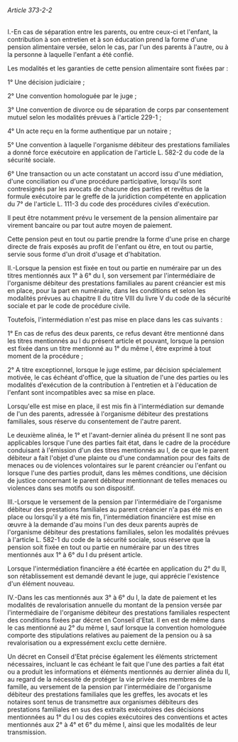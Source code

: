 ###### Article 373-2-2

I.-En cas de séparation entre les parents, ou entre ceux-ci et l'enfant, la contribution à son entretien et à son éducation prend la forme d'une pension alimentaire versée, selon le cas, par l'un des parents à l'autre, ou à la personne à laquelle l'enfant a été confié.

Les modalités et les garanties de cette pension alimentaire sont fixées par :

1° Une décision judiciaire ;

2° Une convention homologuée par le juge ;

3° Une convention de divorce ou de séparation de corps par consentement mutuel selon les modalités prévues à l'article 229-1 ;

4° Un acte reçu en la forme authentique par un notaire ;

5° Une convention à laquelle l'organisme débiteur des prestations familiales a donné force exécutoire en application de l'article L. 582-2 du code de la sécurité sociale.

6° Une transaction ou un acte constatant un accord issu d'une médiation, d'une conciliation ou d'une procédure participative, lorsqu'ils sont contresignés par les avocats de chacune des parties et revêtus de la formule exécutoire par le greffe de la juridiction compétente en application du 7° de l'article L. 111-3 du code des procédures civiles d'exécution.

Il peut être notamment prévu le versement de la pension alimentaire par virement bancaire ou par tout autre moyen de paiement.

Cette pension peut en tout ou partie prendre la forme d'une prise en charge directe de frais exposés au profit de l'enfant ou être, en tout ou partie, servie sous forme d'un droit d'usage et d'habitation.

II.-Lorsque la pension est fixée en tout ou partie en numéraire par un des titres mentionnés aux 1° à 6° du I, son versement par l'intermédiaire de l'organisme débiteur des prestations familiales au parent créancier est mis en place, pour la part en numéraire, dans les conditions et selon les modalités prévues au chapitre II du titre VIII du livre V du code de la sécurité sociale et par le code de procédure civile.

Toutefois, l'intermédiation n'est pas mise en place dans les cas suivants :

1° En cas de refus des deux parents, ce refus devant être mentionné dans les titres mentionnés au I du présent article et pouvant, lorsque la pension est fixée dans un titre mentionné au 1° du même I, être exprimé à tout moment de la procédure ;

2° A titre exceptionnel, lorsque le juge estime, par décision spécialement motivée, le cas échéant d'office, que la situation de l'une des parties ou les modalités d'exécution de la contribution à l'entretien et à l'éducation de l'enfant sont incompatibles avec sa mise en place.

Lorsqu'elle est mise en place, il est mis fin à l'intermédiation sur demande de l'un des parents, adressée à l'organisme débiteur des prestations familiales, sous réserve du consentement de l'autre parent.

Le deuxième alinéa, le 1° et l'avant-dernier alinéa du présent II ne sont pas applicables lorsque l'une des parties fait état, dans le cadre de la procédure conduisant à l'émission d'un des titres mentionnés au I, de ce que le parent débiteur a fait l'objet d'une plainte ou d'une condamnation pour des faits de menaces ou de violences volontaires sur le parent créancier ou l'enfant ou lorsque l'une des parties produit, dans les mêmes conditions, une décision de justice concernant le parent débiteur mentionnant de telles menaces ou violences dans ses motifs ou son dispositif.

III.-Lorsque le versement de la pension par l'intermédiaire de l'organisme débiteur des prestations familiales au parent créancier n'a pas été mis en place ou lorsqu'il y a été mis fin, l'intermédiation financière est mise en œuvre à la demande d'au moins l'un des deux parents auprès de l'organisme débiteur des prestations familiales, selon les modalités prévues à l'article L. 582-1 du code de la sécurité sociale, sous réserve que la pension soit fixée en tout ou partie en numéraire par un des titres mentionnés aux 1° à 6° du I du présent article.

Lorsque l'intermédiation financière a été écartée en application du 2° du II, son rétablissement est demandé devant le juge, qui apprécie l'existence d'un élément nouveau.

IV.-Dans les cas mentionnés aux 3° à 6° du I, la date de paiement et les modalités de revalorisation annuelle du montant de la pension versée par l'intermédiaire de l'organisme débiteur des prestations familiales respectent des conditions fixées par décret en Conseil d'Etat. Il en est de même dans le cas mentionné au 2° du même I, sauf lorsque la convention homologuée comporte des stipulations relatives au paiement de la pension ou à sa revalorisation ou a expressément exclu cette dernière.

Un décret en Conseil d'Etat précise également les éléments strictement nécessaires, incluant le cas échéant le fait que l'une des parties a fait état ou a produit les informations et éléments mentionnés au dernier alinéa du II, au regard de la nécessité de protéger la vie privée des membres de la famille, au versement de la pension par l'intermédiaire de l'organisme débiteur des prestations familiales que les greffes, les avocats et les notaires sont tenus de transmettre aux organismes débiteurs des prestations familiales en sus des extraits exécutoires des décisions mentionnées au 1° du I ou des copies exécutoires des conventions et actes mentionnés aux 2° à 4° et 6° du même I, ainsi que les modalités de leur transmission.

